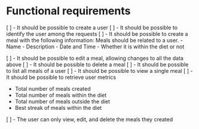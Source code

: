 # Functional requirements

[ ] - It should be possible to create a user
[ ] - It should be possible to identify the user among the requests
[ ] - It should be possible to create a meal with the following information:
  Meals should be related to a user.
    - Name
    - Description
    - Date and Time
    - Whether it is within the diet or not

[ ] - It should be possible to edit a meal, allowing changes to all the data above
[ ] - It should be possible to delete a meal
[ ] - It should be possible to list all meals of a user
[ ] - It should be possible to view a single meal
[ ] - It should be possible to retrieve user metrics
  - Total number of meals created
  - Total number of meals within the diet
  - Total number of meals outside the diet
  - Best streak of meals within the diet

[ ] - The user can only view, edit, and delete the meals they created